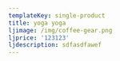 ```yaml
---
templateKey: single-product
title: yoga yoga
ljimage: /img/coffee-gear.png
ljprice: '123123'
ljdescription: sdfasdfawef
---
```


